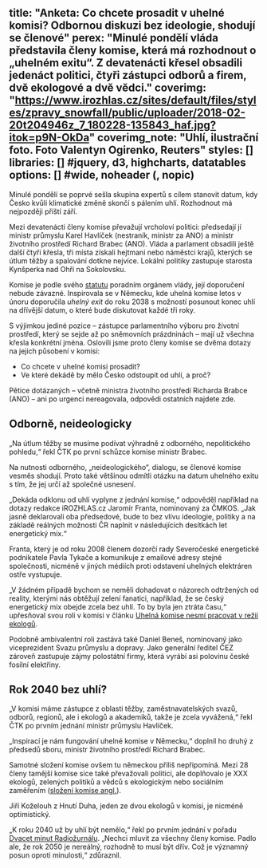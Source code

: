 title: "Anketa: Co chcete prosadit v uhelné komisi? Odbornou diskuzi bez ideologie, shodují se členové"
perex: "Minulé pondělí vláda představila členy komise, která má rozhodnout o „uhelném exitu“. Z devatenácti křesel obsadili jedenáct politici, čtyři zástupci odborů a firem, dvě ekologové a dvě vědci."
coverimg: "https://www.irozhlas.cz/sites/default/files/styles/zpravy_snowfall/public/uploader/2018-02-20t204946z_7_180228-135843_haf.jpg?itok=p9N-OkDa"
coverimg_note: "Uhlí, ilustrační foto. Foto Valentyn Ogirenko, Reuters"
styles: []
libraries: [] #jquery, d3, highcharts, datatables
options: [] #wide, noheader (, nopic)
---

Minulé pondělí se poprvé sešla skupina expertů s cílem stanovit datum, kdy Česko kvůli klimatické změně skončí s pálením uhlí. Rozhodnout má nejpozději příští září.

Mezi devatenácti členy komise převažují vrcholoví politici: předsedají jí ministr průmyslu Karel Havlíček (nestraník, ministr za ANO) a ministr životního prostředí Richard Brabec (ANO). Vláda a parlament obsadili ještě další čtyři křesla, tři místa získali hejtmani nebo náměstci krajů, kterých se útlum těžby a spalování dotkne nejvíce. Lokální politiky zastupuje starosta Kynšperka nad Ohří na Sokolovsku.

Komise je podle svého [statutu](https://www.mzp.cz/C1257458002F0DC7/cz/news_20190730-uhelna-komise/$FILE/Statut_UK.pdf) poradním orgánem vlády, její doporučení nebude závazné. Inspirovala se v Německu, kde uhelná komise letos v únoru doporučila _uhelný exit_ do roku 2038 s možností posunout konec uhlí na dřívější datum, o které bude diskutovat každé tři roky.

S výjimkou jediné pozice – zástupce parlamentního výboru pro životní prostředí, který se sejde až po sněmovních prázdninách – mají už všechna křesla konkrétní jména. Oslovili jsme proto členy komise se dvěma dotazy na jejich působení v komisi:

* Co chcete v uhelné komisi prosadit?
* Ve které dekádě by mělo Česko odstoupit od uhlí, a proč?

Pětice dotázaných – včetně ministra životního prostředí Richarda Brabce (ANO) – ani po urgenci nereagovala, odpovědi ostatních najdete zde.

<wide>
<div id="anketa-wrapper"></div>
</wide>

## Odborně, neideologicky

„Na útlum těžby se musíme podívat výhradně z odborného, nepolitického pohledu,“ řekl ČTK po první schůzce komise ministr Brabec.

Na nutnosti odborného, „neideologického“, dialogu, se členové komise vesměs shodují. Proto také většinou odmítli otázku na datum uhelného exitu s tím, že jej určí až společné usnesení.

„Dekáda odklonu od uhlí vyplyne z jednání komise,“ odpověděl například na dotazy redakce iROZHLAS.cz Jaromír Franta, nominovaný za ČMKOS. „Jak jasně deklarovali oba předsedové, bude to bez vlivu ideologie, politiky a na základě reálných možnosti ČR naplnit v následujících desítkách let energetický mix.“

Franta, který je od roku 2008 členem dozorčí rady Severočeské energetické podnikatele Pavla Tykače a komunikuje z emailové adresy stejné společnosti, nicméně v jiných médiích proti odstavení uhelných elektráren ostře vystupuje.

„V žádném případě bychom se neměli dohadovat o názorech odtržených od reality, kterými nás obtěžují zelení fanatici, například, že se český energetický mix obejde zcela bez uhlí. To by byla jen ztráta času,“ upřesňoval svou roli v komisi v článku [Uhelná komise nesmí pracovat v režii ekologů]( https://iuhli.cz/uhelna-komise-nesmi-pracovat-v-rezii-ekologu/).

Podobně ambivalentní roli zastává také Daniel Beneš, nominovaný jako viceprezident Svazu průmyslu a dopravy. Jako generální ředitel ČEZ zároveň zastupuje zájmy polostátní firmy, která vyrábí asi polovinu české fosilní elektřiny.

## Rok 2040 bez uhlí?

„V komisi máme zástupce z oblasti těžby, zaměstnavatelských svazů, odborů, regionů, ale i ekologů a akademiků, takže je zcela vyvážená,“ řekl ČTK po prvním jednání ministr průmyslu Havlíček.

„Inspirací je nám fungování uhelné komise v Německu,“ doplnil ho druhý z předsedů sboru, ministr životního prostředí Richard Brabec.

Samotné složení komise ovšem tu německou příliš nepřipomíná. Mezi 28 členy tamější komise sice také převažovali politici, ale doplňovalo je XXX ekologů, zelených politiků a vědců s ekologickým nebo sociálním zaměřením ([složení komise angl.](https://www.cleanenergywire.org/factsheets/german-commission-proposes-coal-exit-2038)).

Jiří Koželouh z Hnutí Duha, jeden ze dvou ekologů v komisi, je nicméně optimistický.

„K roku 2040 už by uhlí být nemělo,“ řekl po prvním jednání v pořadu [Dvacet minut Radiožurnálu](https://www.irozhlas.cz/zpravy-domov/uhelna-komise-konec-tezby-uhli-konec-uhelnych-elektraren_1908271929_jak). „Nechci mluvit za všechny členy komise. Padlo ale, že rok 2050 je nereálný, rozhodně to musí být dřív. Což je významný posun oproti minulosti,“ zdůraznil.